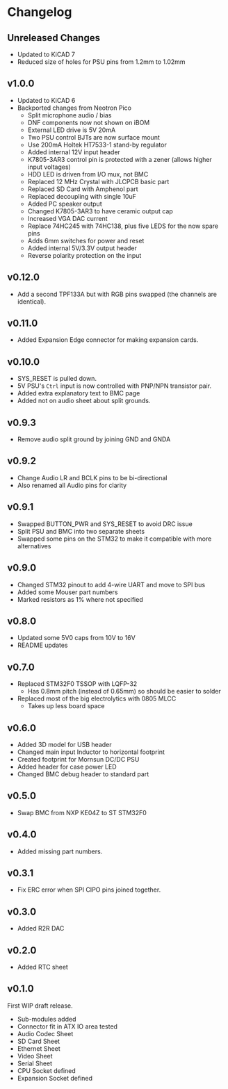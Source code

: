 # Changelog

## Unreleased Changes

* Updated to KiCAD 7
* Reduced size of holes for PSU pins from 1.2mm to 1.02mm

## v1.0.0

* Updated to KiCAD 6
* Backported changes from Neotron Pico
  * Split microphone audio / bias
  * DNF components now not shown on iBOM
  * External LED drive is 5V 20mA
  * Two PSU control BJTs are now surface mount
  * Use 200mA Holtek HT7533-1 stand-by regulator
  * Added internal 12V input header
  * K7805-3AR3 control pin is protected with a zener (allows higher input voltages)
  * HDD LED is driven from I/O mux, not BMC
  * Replaced 12 MHz Crystal with JLCPCB basic part
  * Replaced SD Card with Amphenol part
  * Replaced decoupling with single 10uF
  * Added PC speaker output
  * Changed K7805-3AR3 to have ceramic output cap
  * Increased VGA DAC current
  * Replace 74HC245 with 74HC138, plus five LEDS for the now spare pins
  * Adds 6mm switches for power and reset
  * Added internal 5V/3.3V output header
  * Reverse polarity protection on the input

## v0.12.0

* Add a second TPF133A but with RGB pins swapped (the channels are identical).

## v0.11.0

* Added Expansion Edge connector for making expansion cards.

## v0.10.0

* SYS_RESET is pulled down.
* 5V PSU's `Ctrl` input is now controlled with PNP/NPN transistor pair.
* Added extra explanatory text to BMC page
* Added not on audio sheet about split grounds.

## v0.9.3

* Remove audio split ground by joining GND and GNDA

## v0.9.2

* Change Audio LR and BCLK pins to be bi-directional
* Also renamed all Audio pins for clarity

## v0.9.1

* Swapped BUTTON_PWR and SYS_RESET to avoid DRC issue
* Split PSU and BMC into two separate sheets
* Swapped some pins on the STM32 to make it compatible with more alternatives

## v0.9.0

* Changed STM32 pinout to add 4-wire UART and move to SPI bus
* Added some Mouser part numbers
* Marked resistors as 1% where not specified

## v0.8.0

* Updated some 5V0 caps from 10V to 16V
* README updates

## v0.7.0

* Replaced STM32F0 TSSOP with LQFP-32
  * Has 0.8mm pitch (instead of 0.65mm) so should be easier to solder
* Replaced most of the big electrolytics with 0805 MLCC
  * Takes up less board space

## v0.6.0

* Added 3D model for USB header
* Changed main input Inductor to horizontal footprint
* Created footprint for Mornsun DC/DC PSU
* Added header for case power LED
* Changed BMC debug header to standard part

## v0.5.0

* Swap BMC from NXP KE04Z to ST STM32F0

## v0.4.0

* Added missing part numbers.

## v0.3.1

* Fix ERC error when SPI CIPO pins joined together.

## v0.3.0

* Added R2R DAC

## v0.2.0

* Added RTC sheet

## v0.1.0

First WIP draft release.

* Sub-modules added
* Connector fit in ATX IO area tested
* Audio Codec Sheet
* SD Card Sheet
* Ethernet Sheet
* Video Sheet
* Serial Sheet
* CPU Socket defined
* Expansion Socket defined


